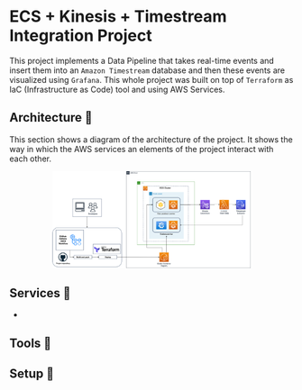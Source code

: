 # **ECS + Kinesis + Timestream Integration Project**

This project implements a Data Pipeline that takes real-time events and insert them into an `Amazon Timestream` database and then these events are visualized using `Grafana`. This whole project was built on top of `Terraform` as IaC (Infrastructure as Code) tool and using AWS Services.

## **Architecture** :triangular_ruler:
This section shows a diagram of the architecture of the project. It shows the way in which the AWS services an elements of the project interact with each other.

<p align="center">
    <img src="assets/imgs/data_pipeline_architecture.drawio.png" width="70%"/>
</p>

## **Services** :space_invader:
- 

## **Tools** :wrench:

## **Setup** :rocket:



